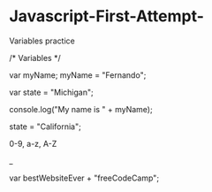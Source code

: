 # Javascript-First-Attempt-
Variables practice 

/* Variables */

var myName;
myName = "Fernando";

var state = "Michigan";

console.log("My name is " + myName);

state = "California";

0-9, a-z, A-Z

_

var bestWebsiteEver + "freeCodeCamp";
